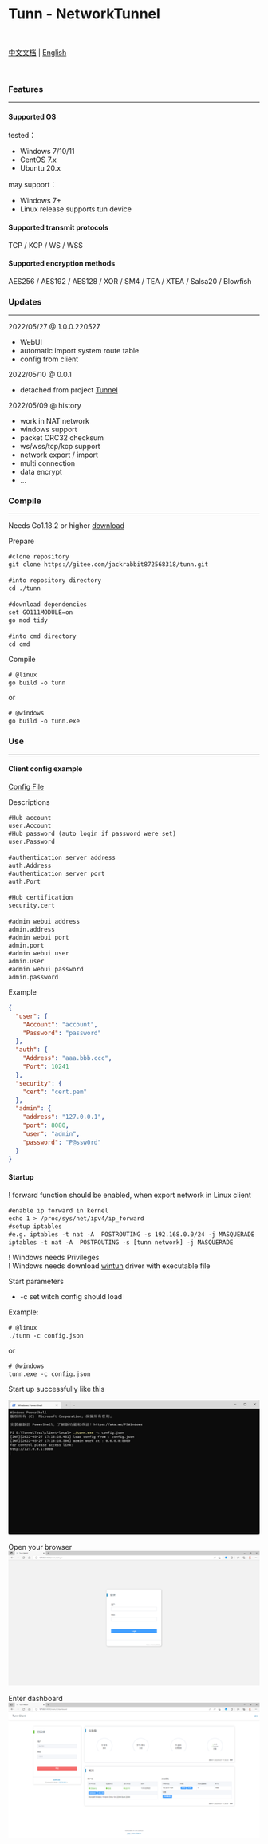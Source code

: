 # Tunn - NetworkTunnel

<br>

[中文文档](./README_CN.md) | [English](./README_EN.md)

<br>

### Features

--------

#### Supported OS

tested：

- Windows 7/10/11
- CentOS 7.x
- Ubuntu 20.x

may support：

- Windows 7+
- Linux release supports tun device

#### Supported transmit protocols

TCP / KCP / WS / WSS

#### Supported encryption methods

AES256 / AES192 / AES128 / XOR / SM4 / TEA / XTEA / Salsa20 / Blowfish

### Updates

------

2022/05/27 @ 1.0.0.220527

- WebUI
- automatic import system route table
- config from client

2022/05/10 @ 0.0.1

- detached from project [Tunnel](https://gitee.com/jackrabbit872568318/tunnel)

2022/05/09 @ history

- work in NAT network
- windows support
- packet CRC32 checksum
- ws/wss/tcp/kcp support
- network export / import
- multi connection
- data encrypt
- ...

### Compile

------

Needs Go1.18.2 or higher [download](https://golang.google.cn/dl/)

Prepare

```shell
#clone repository
git clone https://gitee.com/jackrabbit872568318/tunn.git

#into repository directory
cd ./tunn

#download dependencies
set GO111MODULE=on
go mod tidy

#into cmd directory
cd cmd
```

Compile

```shell
# @linux
go build -o tunn
```

or

```shell
# @windows
go build -o tunn.exe
```

### Use

------

#### Client config example

[Config File](../config/config_full.json)

Descriptions

```shell
#Hub account
user.Account
#Hub password (auto login if password were set)
user.Password

#authentication server address
auth.Address
#authentication server port
auth.Port

#Hub certification
security.cert

#admin webui address
admin.address
#admin webui port
admin.port
#admin webui user
admin.user
#admin webui password
admin.password
```

Example

```json
{
  "user": {
    "Account": "account",
    "Password": "password"
  },
  "auth": {
    "Address": "aaa.bbb.ccc",
    "Port": 10241
  },
  "security": {
    "cert": "cert.pem"
  },
  "admin": {
    "address": "127.0.0.1",
    "port": 8080,
    "user": "admin",
    "password": "P@ssw0rd"
  }
}
```

#### Startup

! forward function should be enabled, when export network in Linux client

```shell
#enable ip forward in kernel
echo 1 > /proc/sys/net/ipv4/ip_forward
#setup iptables
#e.g. iptables -t nat -A  POSTROUTING -s 192.168.0.0/24 -j MASQUERADE
iptables -t nat -A  POSTROUTING -s [tunn network] -j MASQUERADE
```

! Windows needs Privileges <br>
! Windows needs download [wintun](https://www.wintun.net/) driver with executable file

Start parameters

- -c set witch config should load

Example:

```shell
# @linux
./tunn -c config.json
```

or

```shell
# @windows
tunn.exe -c config.json
```

Start up successfully like this

![img](./img/powershell_startup.png)

Open your browser
![img](./img/admin_login.png)

Enter dashboard
![img](./img/admin_main.png)